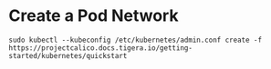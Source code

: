 # Create a Pod Network
```
sudo kubectl --kubeconfig /etc/kubernetes/admin.conf create -f https://projectcalico.docs.tigera.io/getting-started/kubernetes/quickstart
```

